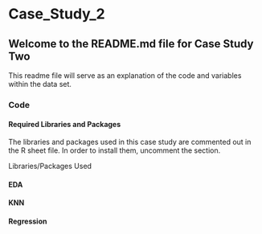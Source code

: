 # Case_Study_2

## Welcome to the README.md file for Case Study Two

This readme file will serve as an explanation of the code and variables within the data set.




### Code

#### Required Libraries and Packages

The libraries and packages used in this case study are commented out in the R sheet file. In order to install them, uncomment the section.

Libraries/Packages Used
  

#### EDA

#### KNN

#### Regression
